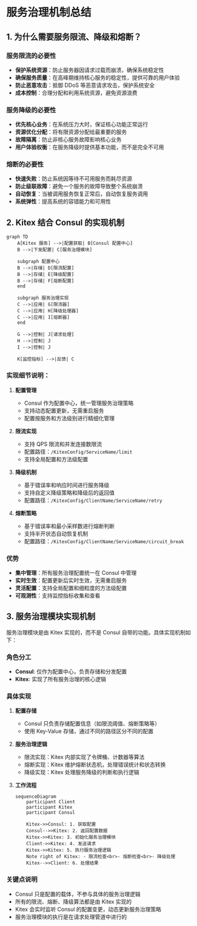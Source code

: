 # 服务治理机制总结

## 1. 为什么需要服务限流、降级和熔断？

### 服务限流的必要性
- **保护系统资源**：防止服务器因请求过载而崩溃，确保系统稳定性
- **确保服务质量**：在高峰期维持核心服务的稳定性，提供可靠的用户体验
- **防止恶意攻击**：抵御 DDoS 等恶意请求攻击，保护系统安全
- **成本控制**：合理分配和利用系统资源，避免资源浪费

### 服务降级的必要性
- **优先核心业务**：在系统压力大时，保证核心功能正常运行
- **资源优化分配**：将有限资源分配给最重要的服务
- **故障隔离**：防止非核心服务故障影响核心业务
- **用户体验权衡**：在服务降级时提供基本功能，而不是完全不可用

### 熔断的必要性
- **快速失败**：防止系统因等待不可用服务而耗尽资源
- **防止级联故障**：避免一个服务的故障导致整个系统崩溃
- **自动恢复**：当被调用服务恢复正常后，自动恢复服务调用
- **系统弹性**：提高系统的容错能力和可用性

## 2. Kitex 结合 Consul 的实现机制

```mermaid
graph TD
    A[Kitex 服务] -->|配置获取| B[Consul 配置中心]
    B -->|下发配置| C[服务治理模块]
    
    subgraph 配置中心
    B -->|存储| D[限流配置]
    B -->|存储| E[降级配置]
    B -->|存储| F[熔断配置]
    end
    
    subgraph 服务治理实现
    C -->|应用| G[限流器]
    C -->|应用| H[降级处理器]
    C -->|应用| I[熔断器]
    end
    
    G -->|控制| J[请求处理]
    H -->|控制| J
    I -->|控制| J
    
    K[监控指标] -->|反馈| C
```

### 实现细节说明：

1. **配置管理**
   - Consul 作为配置中心，统一管理服务治理策略
   - 支持动态配置更新，无需重启服务
   - 配置按服务和方法级别进行精细化管理

2. **限流实现**
   - 支持 QPS 限流和并发连接数限流
   - 配置路径：`/KitexConfig/ServiceName/limit`
   - 支持全局配置和方法级配置

3. **降级机制**
   - 基于错误率和响应时间进行服务降级
   - 支持自定义降级策略和降级后的返回值
   - 配置路径：`/KitexConfig/ClientName/ServiceName/retry`

4. **熔断策略**
   - 基于错误率和最小采样数进行熔断判断
   - 支持半开状态自动恢复机制
   - 配置路径：`/KitexConfig/ClientName/ServiceName/circuit_break`

### 优势
- **集中管理**：所有服务治理配置统一在 Consul 中管理
- **实时生效**：配置更新后实时生效，无需重启服务
- **灵活配置**：支持全局配置和细粒度的方法级配置
- **可观测性**：支持监控指标收集和查看

## 3. 服务治理模块实现机制

服务治理模块是由 Kitex 实现的，而不是 Consul 自带的功能。具体实现机制如下：

### 角色分工
- **Consul**: 仅作为配置中心，负责存储和分发配置
- **Kitex**: 实现了所有服务治理的核心逻辑

### 具体实现
1. **配置存储**
   - Consul 只负责存储配置信息（如限流阈值、熔断策略等）
   - 使用 Key-Value 存储，通过不同的路径区分不同的配置

2. **服务治理逻辑**
   - 限流实现：Kitex 内部实现了令牌桶、计数器等算法
   - 熔断实现：Kitex 维护熔断状态机，处理错误统计和状态转换
   - 降级实现：Kitex 处理服务降级的判断和执行逻辑

3. **工作流程**
   ```mermaid
   sequenceDiagram
       participant Client
       participant Kitex
       participant Consul
       
       Kitex->>Consul: 1. 获取配置
       Consul-->>Kitex: 2. 返回配置数据
       Kitex->>Kitex: 3. 初始化服务治理模块
       Client->>Kitex: 4. 发送请求
       Kitex->>Kitex: 5. 执行服务治理逻辑
       Note right of Kitex: - 限流检查<br>- 熔断检查<br>- 降级处理
       Kitex-->>Client: 6. 处理结果
   ```

### 关键点说明
- Consul 只是配置的载体，不参与具体的服务治理逻辑
- 所有的限流、熔断、降级算法都是由 Kitex 实现的
- Kitex 会实时监听 Consul 的配置变更，动态更新服务治理策略
- 服务治理模块的执行是在请求处理管道中进行的
